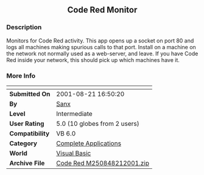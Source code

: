 ﻿<div align="center">

## Code Red Monitor


</div>

### Description

Monitors for Code Red activity. This app opens up a socket on port 80 and logs all machines making spurious calls to that port. Install on a machine on the network not normally used as a web-server, and leave. If you have Code Red inside your network, this should pick up which machines have it.
 
### More Info
 


<span>             |<span>
---                |---
**Submitted On**   |2001-08-21 16:50:20
**By**             |[Sanx](https://github.com/Planet-Source-Code/PSCIndex/blob/master/ByAuthor/sanx.md)
**Level**          |Intermediate
**User Rating**    |5.0 (10 globes from 2 users)
**Compatibility**  |VB 6\.0
**Category**       |[Complete Applications](https://github.com/Planet-Source-Code/PSCIndex/blob/master/ByCategory/complete-applications__1-27.md)
**World**          |[Visual Basic](https://github.com/Planet-Source-Code/PSCIndex/blob/master/ByWorld/visual-basic.md)
**Archive File**   |[Code Red M250848212001\.zip](https://github.com/Planet-Source-Code/sanx-code-red-monitor__1-26468/archive/master.zip)








